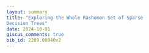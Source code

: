 ```yaml
---
layout: summary
title: "Exploring the Whole Rashomon Set of Sparse
Decision Trees"
date: 2024-10-01
giscus_comments: true
bib_id: 2209.08040v2
---
```


